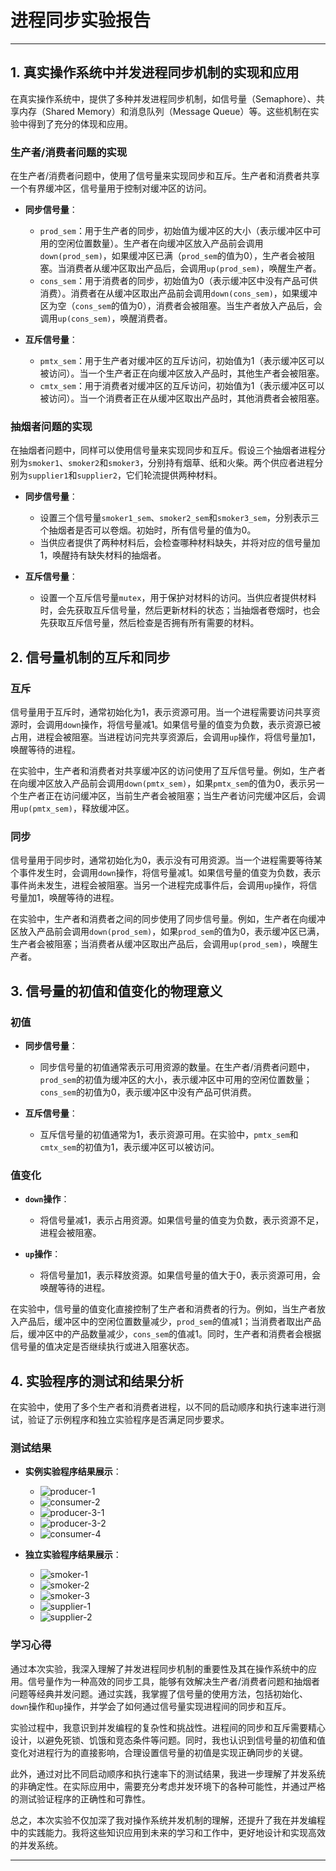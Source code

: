 # 进程同步实验报告

---

## 1. 真实操作系统中并发进程同步机制的实现和应用

在真实操作系统中，提供了多种并发进程同步机制，如信号量（Semaphore）、共享内存（Shared Memory）和消息队列（Message Queue）等。这些机制在实验中得到了充分的体现和应用。

### 生产者/消费者问题的实现

在生产者/消费者问题中，使用了信号量来实现同步和互斥。生产者和消费者共享一个有界缓冲区，信号量用于控制对缓冲区的访问。

- **同步信号量**：
  - `prod_sem`：用于生产者的同步，初始值为缓冲区的大小（表示缓冲区中可用的空闲位置数量）。生产者在向缓冲区放入产品前会调用`down(prod_sem)`，如果缓冲区已满（`prod_sem`的值为0），生产者会被阻塞。当消费者从缓冲区取出产品后，会调用`up(prod_sem)`，唤醒生产者。
  - `cons_sem`：用于消费者的同步，初始值为0（表示缓冲区中没有产品可供消费）。消费者在从缓冲区取出产品前会调用`down(cons_sem)`，如果缓冲区为空（`cons_sem`的值为0），消费者会被阻塞。当生产者放入产品后，会调用`up(cons_sem)`，唤醒消费者。

- **互斥信号量**：
  - `pmtx_sem`：用于生产者对缓冲区的互斥访问，初始值为1（表示缓冲区可以被访问）。当一个生产者正在向缓冲区放入产品时，其他生产者会被阻塞。
  - `cmtx_sem`：用于消费者对缓冲区的互斥访问，初始值为1（表示缓冲区可以被访问）。当一个消费者正在从缓冲区取出产品时，其他消费者会被阻塞。

### 抽烟者问题的实现

在抽烟者问题中，同样可以使用信号量来实现同步和互斥。假设三个抽烟者进程分别为`smoker1`、`smoker2`和`smoker3`，分别持有烟草、纸和火柴。两个供应者进程分别为`supplier1`和`supplier2`，它们轮流提供两种材料。

- **同步信号量**：
  - 设置三个信号量`smoker1_sem`、`smoker2_sem`和`smoker3_sem`，分别表示三个抽烟者是否可以卷烟。初始时，所有信号量的值为0。
  - 当供应者提供了两种材料后，会检查哪种材料缺失，并将对应的信号量加1，唤醒持有缺失材料的抽烟者。

- **互斥信号量**：
  - 设置一个互斥信号量`mutex`，用于保护对材料的访问。当供应者提供材料时，会先获取互斥信号量，然后更新材料的状态；当抽烟者卷烟时，也会先获取互斥信号量，然后检查是否拥有所有需要的材料。

## 2. 信号量机制的互斥和同步

### 互斥

信号量用于互斥时，通常初始化为1，表示资源可用。当一个进程需要访问共享资源时，会调用`down`操作，将信号量减1。如果信号量的值变为负数，表示资源已被占用，进程会被阻塞。当进程访问完共享资源后，会调用`up`操作，将信号量加1，唤醒等待的进程。

在实验中，生产者和消费者对共享缓冲区的访问使用了互斥信号量。例如，生产者在向缓冲区放入产品前会调用`down(pmtx_sem)`，如果`pmtx_sem`的值为0，表示另一个生产者正在访问缓冲区，当前生产者会被阻塞；当生产者访问完缓冲区后，会调用`up(pmtx_sem)`，释放缓冲区。

### 同步

信号量用于同步时，通常初始化为0，表示没有可用资源。当一个进程需要等待某个事件发生时，会调用`down`操作，将信号量减1。如果信号量的值变为负数，表示事件尚未发生，进程会被阻塞。当另一个进程完成事件后，会调用`up`操作，将信号量加1，唤醒等待的进程。

在实验中，生产者和消费者之间的同步使用了同步信号量。例如，生产者在向缓冲区放入产品前会调用`down(prod_sem)`，如果`prod_sem`的值为0，表示缓冲区已满，生产者会被阻塞；当消费者从缓冲区取出产品后，会调用`up(prod_sem)`，唤醒生产者。

## 3. 信号量的初值和值变化的物理意义

### 初值

- **同步信号量**：
  - 同步信号量的初值通常表示可用资源的数量。在生产者/消费者问题中，`prod_sem`的初值为缓冲区的大小，表示缓冲区中可用的空闲位置数量；`cons_sem`的初值为0，表示缓冲区中没有产品可供消费。

- **互斥信号量**：
  - 互斥信号量的初值通常为1，表示资源可用。在实验中，`pmtx_sem`和`cmtx_sem`的初值为1，表示缓冲区可以被访问。

### 值变化

- **`down`操作**：
  - 将信号量减1，表示占用资源。如果信号量的值变为负数，表示资源不足，进程会被阻塞。

- **`up`操作**：
  - 将信号量加1，表示释放资源。如果信号量的值大于0，表示资源可用，会唤醒等待的进程。

在实验中，信号量的值变化直接控制了生产者和消费者的行为。例如，当生产者放入产品后，缓冲区中的空闲位置数量减少，`prod_sem`的值减1；当消费者取出产品后，缓冲区中的产品数量减少，`cons_sem`的值减1。同时，生产者和消费者会根据信号量的值决定是否继续执行或进入阻塞状态。

## 4. 实验程序的测试和结果分析

在实验中，使用了多个生产者和消费者进程，以不同的启动顺序和执行速率进行测试，验证了示例程序和独立实验程序是否满足同步要求。

### 测试结果

- **实例实验程序结果展示**：
  - ![producer-1](producer-1.png)
  - ![consumer-2](consumer-2.png)
  - ![producer-3-1](producer-3-1.png)
  - ![producer-3-2](producer-3-2.png)
  - ![consumer-4](consumer-4.png)

- **独立实验程序结果展示**：
  - ![smoker-1](smoker-3.png)
  - ![smoker-2](smoker-4.png)
  - ![smoker-3](smoker-5.png)
  - ![supplier-1](smoker-1.png)
  - ![supplier-2](smoker-2.png)

### 学习心得

通过本次实验，我深入理解了并发进程同步机制的重要性及其在操作系统中的应用。信号量作为一种高效的同步工具，能够有效解决生产者/消费者问题和抽烟者问题等经典并发问题。通过实践，我掌握了信号量的使用方法，包括初始化、`down`操作和`up`操作，并学会了如何通过信号量实现进程间的同步和互斥。

实验过程中，我意识到并发编程的复杂性和挑战性。进程间的同步和互斥需要精心设计，以避免死锁、饥饿和竞态条件等问题。同时，我也认识到信号量的初值和值变化对进程行为的直接影响，合理设置信号量的初值是实现正确同步的关键。

此外，通过对比不同启动顺序和执行速率下的测试结果，我进一步理解了并发系统的非确定性。在实际应用中，需要充分考虑并发环境下的各种可能性，并通过严格的测试验证程序的正确性和可靠性。

总之，本次实验不仅加深了我对操作系统并发机制的理解，还提升了我在并发编程中的实践能力。我将这些知识应用到未来的学习和工作中，更好地设计和实现高效的并发系统。

---